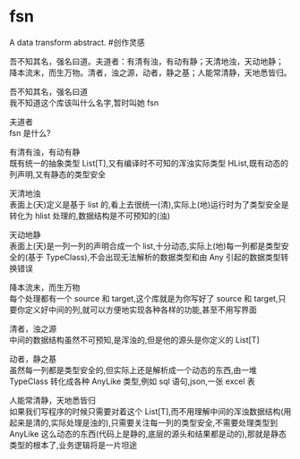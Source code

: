 # fsn
A data transform abstract.
#创作灵感

吾不知其名，强名曰道。夫道者：有清有浊，有动有静；天清地浊，天动地静；<br /> 降本流末，而生万物。清者，浊之源，动者，静之基；人能常清静，天地悉皆归。

吾不知其名，强名曰道<br />
我不知道这个库该叫什么名字,暂时叫她 fsn

夫道者<br />
fsn 是什么?

有清有浊，有动有静<br />
既有统一的抽象类型 List[T],又有编译时不可知的浑浊实际类型 HList,既有动态的列声明,又有静态的类型安全

天清地浊<br />
表面上(天)定义是基于 list 的,看上去很统一(清),实际上(地)运行时为了类型安全是转化为 hlist 处理的,数据结构是不可预知的(浊)

天动地静<br />
表面上(天)是一列一列的声明合成一个 list,十分动态,实际上(地)每一列都是类型安全的(基于 TypeClass),不会出现无法解析的数据类型和由 Any 引起的数据类型转换错误

降本流末，而生万物<br />
每个处理都有一个 source 和 target,这个库就是为你写好了 source 和 target,只要你定义好中间的列,就可以方便地实现各种各样的功能,甚至不用写界面

清者，浊之源<br />
中间的数据结构虽然不可预知,是浑浊的,但是他的源头是你定义的 List[T]

动者，静之基<br />
虽然每一列都是类型安全的,但实际上还是解析成一个动态的东西,由一堆 TypeClass 转化成各种 AnyLike 类型,例如 sql 语句,json,一张 excel 表

人能常清静，天地悉皆归<br />
如果我们写程序的时候只需要对着这个 List[T],而不用理解中间的浑浊数据结构(用起来是清的,实际处理是浊的),只需要关注每一列的类型安全,不需要处理类型到 AnyLike 这么动态的东西(代码上是静的,底层的源头和结果都是动的),那就是静态类型的根本了,业务逻辑将是一片坦途
